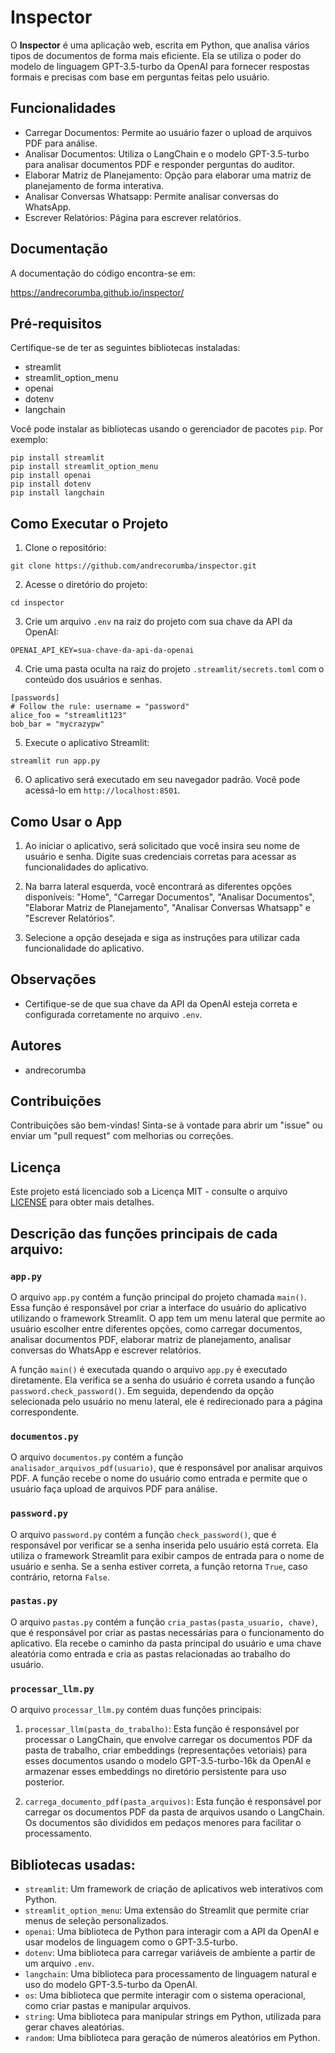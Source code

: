 # Inspector

O **Inspector** é uma aplicação web, escrita em Python, que analisa vários tipos de documentos de forma mais eficiente. Ela se  utiliza o poder do modelo de linguagem GPT-3.5-turbo da OpenAI para fornecer respostas formais e precisas com base em perguntas feitas pelo usuário.

## Funcionalidades

- Carregar Documentos: Permite ao usuário fazer o upload de arquivos PDF para análise.
- Analisar Documentos: Utiliza o LangChain e o modelo GPT-3.5-turbo para analisar documentos PDF e responder perguntas do auditor.
- Elaborar Matriz de Planejamento: Opção para elaborar uma matriz de planejamento de forma interativa.
- Analisar Conversas Whatsapp: Permite analisar conversas do WhatsApp.
- Escrever Relatórios: Página para escrever relatórios.

## Documentação

A documentação do código encontra-se em:

https://andrecorumba.github.io/inspector/

## Pré-requisitos

Certifique-se de ter as seguintes bibliotecas instaladas:

- streamlit
- streamlit_option_menu
- openai
- dotenv
- langchain

Você pode instalar as bibliotecas usando o gerenciador de pacotes `pip`. Por exemplo:

```
pip install streamlit
pip install streamlit_option_menu
pip install openai
pip install dotenv
pip install langchain
```

## Como Executar o Projeto

1. Clone o repositório:

```
git clone https://github.com/andrecorumba/inspector.git
```

2. Acesse o diretório do projeto:

```
cd inspector
```

3. Crie um arquivo `.env` na raiz do projeto com sua chave da API da OpenAI:

```
OPENAI_API_KEY=sua-chave-da-api-da-openai
```

4. Crie uma pasta oculta na raiz do projeto `.streamlit/secrets.toml` com o conteúdo dos usuários e senhas.
```
[passwords]
# Follow the rule: username = "password"
alice_foo = "streamlit123"
bob_bar = "mycrazypw"
```

5. Execute o aplicativo Streamlit:

```
streamlit run app.py
```

6. O aplicativo será executado em seu navegador padrão. Você pode acessá-lo em `http://localhost:8501`.

## Como Usar o App

1. Ao iniciar o aplicativo, será solicitado que você insira seu nome de usuário e senha. Digite suas credenciais corretas para acessar as funcionalidades do aplicativo.

2. Na barra lateral esquerda, você encontrará as diferentes opções disponíveis: "Home", "Carregar Documentos", "Analisar Documentos", "Elaborar Matriz de Planejamento", "Analisar Conversas Whatsapp" e "Escrever Relatórios".

3. Selecione a opção desejada e siga as instruções para utilizar cada funcionalidade do aplicativo.

## Observações

- Certifique-se de que sua chave da API da OpenAI esteja correta e configurada corretamente no arquivo `.env`.

## Autores

- andrecorumba

## Contribuições

Contribuições são bem-vindas! Sinta-se à vontade para abrir um "issue" ou enviar um "pull request" com melhorias ou correções.

## Licença

Este projeto está licenciado sob a Licença MIT - consulte o arquivo [LICENSE](LICENSE) para obter mais detalhes.

## Descrição das funções principais de cada arquivo:

### `app.py`

O arquivo `app.py` contém a função principal do projeto chamada `main()`. Essa função é responsável por criar a interface do usuário do aplicativo utilizando o framework Streamlit. O app tem um menu lateral que permite ao usuário escolher entre diferentes opções, como carregar documentos, analisar documentos PDF, elaborar matriz de planejamento, analisar conversas do WhatsApp e escrever relatórios.

A função `main()` é executada quando o arquivo `app.py` é executado diretamente. Ela verifica se a senha do usuário é correta usando a função `password.check_password()`. Em seguida, dependendo da opção selecionada pelo usuário no menu lateral, ele é redirecionado para a página correspondente.

### `documentos.py`

O arquivo `documentos.py` contém a função `analisador_arquivos_pdf(usuario)`, que é responsável por analisar arquivos PDF. A função recebe o nome do usuário como entrada e permite que o usuário faça upload de arquivos PDF para análise.

### `password.py`

O arquivo `password.py` contém a função `check_password()`, que é responsável por verificar se a senha inserida pelo usuário está correta. Ela utiliza o framework Streamlit para exibir campos de entrada para o nome de usuário e senha. Se a senha estiver correta, a função retorna `True`, caso contrário, retorna `False`.

### `pastas.py`

O arquivo `pastas.py` contém a função `cria_pastas(pasta_usuario, chave)`, que é responsável por criar as pastas necessárias para o funcionamento do aplicativo. Ela recebe o caminho da pasta principal do usuário e uma chave aleatória como entrada e cria as pastas relacionadas ao trabalho do usuário.

### `processar_llm.py`

O arquivo `processar_llm.py` contém duas funções principais:

1. `processar_llm(pasta_do_trabalho)`: Esta função é responsável por processar o LangChain, que envolve carregar os documentos PDF da pasta de trabalho, criar embeddings (representações vetoriais) para esses documentos usando o modelo GPT-3.5-turbo-16k da OpenAI e armazenar esses embeddings no diretório persistente para uso posterior.

2. `carrega_documento_pdf(pasta_arquivos)`: Esta função é responsável por carregar os documentos PDF da pasta de arquivos usando o LangChain. Os documentos são divididos em pedaços menores para facilitar o processamento.

## Bibliotecas usadas:

- `streamlit`: Um framework de criação de aplicativos web interativos com Python.
- `streamlit_option_menu`: Uma extensão do Streamlit que permite criar menus de seleção personalizados.
- `openai`: Uma biblioteca de Python para interagir com a API da OpenAI e usar modelos de linguagem como o GPT-3.5-turbo.
- `dotenv`: Uma biblioteca para carregar variáveis de ambiente a partir de um arquivo `.env`.
- `langchain`: Uma biblioteca para processamento de linguagem natural e uso do modelo GPT-3.5-turbo da OpenAI.
- `os`: Uma biblioteca que permite interagir com o sistema operacional, como criar pastas e manipular arquivos.
- `string`: Uma biblioteca para manipular strings em Python, utilizada para gerar chaves aleatórias.
- `random`: Uma biblioteca para geração de números aleatórios em Python.